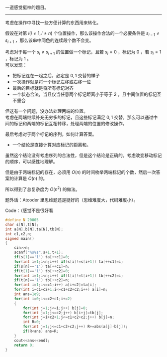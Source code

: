 一道感觉挺神的题目。

-----

考虑在操作中寻找一些方便计算的东西用来转化。   

假设在对第 $i(i \neq 1,i \neq n)$ 个位置操作，那么该操作合法的一个必要条件是 $s_{i-1} \neq s_{i+1}$ ，那么该串中同色的连续段个数不会变。   

考虑对于每一个 $s_i \neq s_{i+1}$ 的位置做一个标记，且若 $s_i=0$ ，标记为 $0$ ，若 $s_i=1$ ，标记为 $1$ 。   
可以发现：   

+ 把标记连在一起之后，必定是 $0,1$ 交替的样子
+ 一次操作就是将一个标记左移或右移一位   
+ 最后的目标就是将所有标记对齐   
+ 一个状态合法，当且仅当任意两个标记距离小于等于 $2$ ，且中间位置的标记互不重合

但这有一个问题，没办法处理两端的位置。   
考虑在两端继续补充无穷多的标记，且这些标记满足 $0,1$ 交替，那么可以通过中间的标记和两端的标记互相转移，处理两端的位置的修改操作。   

最后考虑对于两个标记的序列，如何计算答案。   

+ 一个结论是直接计算对应标记的距离和。   

虽然这个结论没有考虑序列的合法性，但是这个结论是正确的。考虑改变移动标记的顺序，可以感性地理解。  

但是由于两端标记的存在，必须用 $O(n)$ 的时间枚举两端标记的个数，然后一次答案的计算是 $O(n)$ 的。   

所以得到了总复杂度为 $O(n^2)$ 的做法。   

题外话：Atcoder 里思维题还是挺好的（思维难度大，代码难度小）。 

Code：（感觉不是很好看
```cpp
#define N 20005
char s[N],t[N];
int a[N],b[N],ta[N],tb[N];
int c1,c2,n;
signed main()
{
	cin>>n;
	scanf("%s%s",s+1,t+1);
	if(s[1]=='1') ta[++c1]=0;
	for(int i=1;i<n;i++) if(s[i]!=s[i+1]) ta[++c1]=i;
	if(s[n]=='1') ta[++c1]=n;
	if(t[1]=='1') tb[++c2]=0;
	for(int i=1;i<n;i++) if(t[i]!=t[i+1]) tb[++c2]=i;
	if(t[n]=='1') tb[++c2]=n;
	for(int i=1;i<=c1;i++) a[i+c2]=ta[i];
	for(int i=c1+c2+1;i<=c1+c2+c2;i++) a[i]=n;
	int ans=1e9;
	for(int i=0;i<=c2+c1;i+=2)
	{
		for(int j=1;j<=i;j++) b[j]=0;
		for(int j=1;j<=c2;j++) b[i+j]=tb[j];
		for(int j=i+c2+1;j<=c1+c2+c2;j++) b[j]=n;
		int R=0;
		for(int j=1;j<=c1+c2+c2;j++) R+=abs(a[j]-b[j]);
		if(R<ans) ans=R;
	}
	cout<<ans<<endl;
	return 0;
}
```